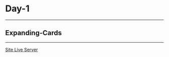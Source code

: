 # Day-1

---

## Expanding-Cards

---

[Site Live Server](https://krantos-dev.github.io/Day-1---Expanding-Cards/)
